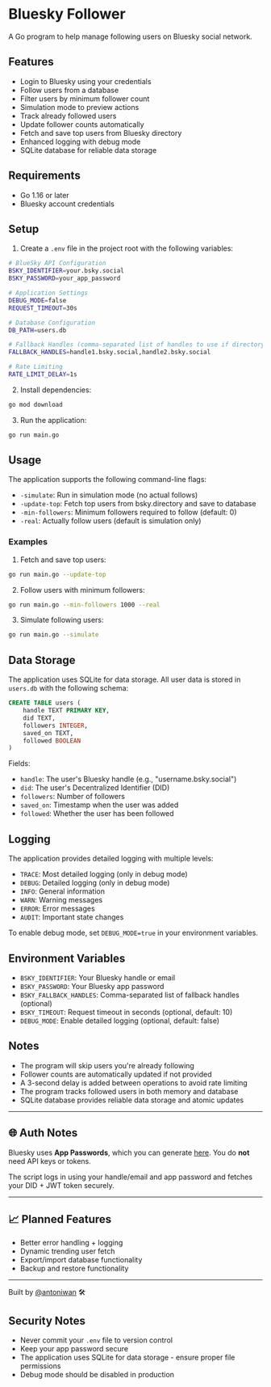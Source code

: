 # Bluesky Follower

A Go program to help manage following users on Bluesky social network.

## Features

- Login to Bluesky using your credentials
- Follow users from a database
- Filter users by minimum follower count
- Simulation mode to preview actions
- Track already followed users
- Update follower counts automatically
- Fetch and save top users from Bluesky directory
- Enhanced logging with debug mode
- SQLite database for reliable data storage

## Requirements

- Go 1.16 or later
- Bluesky account credentials

## Setup

1. Create a `.env` file in the project root with the following variables:

```bash
# BlueSky API Configuration
BSKY_IDENTIFIER=your.bsky.social
BSKY_PASSWORD=your_app_password

# Application Settings
DEBUG_MODE=false
REQUEST_TIMEOUT=30s

# Database Configuration
DB_PATH=users.db

# Fallback Handles (comma-separated list of handles to use if directory fetch fails)
FALLBACK_HANDLES=handle1.bsky.social,handle2.bsky.social

# Rate Limiting
RATE_LIMIT_DELAY=1s
```

2. Install dependencies:

```bash
go mod download
```

3. Run the application:

```bash
go run main.go
```

## Usage

The application supports the following command-line flags:

- `-simulate`: Run in simulation mode (no actual follows)
- `-update-top`: Fetch top users from bsky.directory and save to database
- `-min-followers`: Minimum followers required to follow (default: 0)
- `-real`: Actually follow users (default is simulation only)

### Examples

1. Fetch and save top users:

```bash
go run main.go --update-top
```

2. Follow users with minimum followers:

```bash
go run main.go --min-followers 1000 --real
```

3. Simulate following users:

```bash
go run main.go --simulate
```

## Data Storage

The application uses SQLite for data storage. All user data is stored in `users.db` with the following schema:

```sql
CREATE TABLE users (
    handle TEXT PRIMARY KEY,
    did TEXT,
    followers INTEGER,
    saved_on TEXT,
    followed BOOLEAN
)
```

Fields:

- `handle`: The user's Bluesky handle (e.g., "username.bsky.social")
- `did`: The user's Decentralized Identifier (DID)
- `followers`: Number of followers
- `saved_on`: Timestamp when the user was added
- `followed`: Whether the user has been followed

## Logging

The application provides detailed logging with multiple levels:

- `TRACE`: Most detailed logging (only in debug mode)
- `DEBUG`: Detailed logging (only in debug mode)
- `INFO`: General information
- `WARN`: Warning messages
- `ERROR`: Error messages
- `AUDIT`: Important state changes

To enable debug mode, set `DEBUG_MODE=true` in your environment variables.

## Environment Variables

- `BSKY_IDENTIFIER`: Your Bluesky handle or email
- `BSKY_PASSWORD`: Your Bluesky app password
- `BSKY_FALLBACK_HANDLES`: Comma-separated list of fallback handles (optional)
- `BSKY_TIMEOUT`: Request timeout in seconds (optional, default: 10)
- `DEBUG_MODE`: Enable detailed logging (optional, default: false)

## Notes

- The program will skip users you're already following
- Follower counts are automatically updated if not provided
- A 3-second delay is added between operations to avoid rate limiting
- The program tracks followed users in both memory and database
- SQLite database provides reliable data storage and atomic updates

---

## 🌐 Auth Notes

Bluesky uses **App Passwords**, which you can generate [here](https://bsky.app/settings/app-passwords). You do **not** need API keys or tokens.

The script logs in using your handle/email and app password and fetches your DID + JWT token securely.

---

## 📈 Planned Features

- Better error handling + logging
- Dynamic trending user fetch
- Export/import database functionality
- Backup and restore functionality

---

Built by [@antoniwan](https://github.com/antoniwan) 🛠️

## Security Notes

- Never commit your `.env` file to version control
- Keep your app password secure
- The application uses SQLite for data storage - ensure proper file permissions
- Debug mode should be disabled in production
